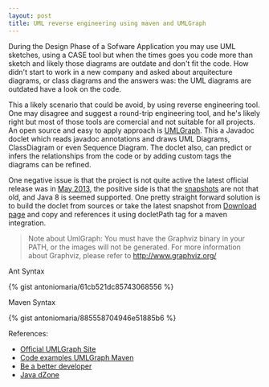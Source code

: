 ```yaml
---
layout: post
title: UML reverse engineering using maven and UMLGraph
---
```


During the Design Phase of a Sofware Application you may use UML sketches, using a CASE tool but when the times goes you code more than sketch and likely those diagrams are outdate and don't fit the code. How didn't start to work in a new company and asked about arquitecture diagrams, or class diagrams and the answers was: the UML diagrams are outdated have a look on the code.

This a likely scenario that could be avoid, by using reverse engineering tool. One may disagree and suggest a round-trip engineering tool, and he's likely right but most of those tools are comercial and not suitable for all projects. 
An open source and easy to apply approach is [UMLGraph][umlgraph]. This a Javadoc doclet which reads javadoc annotations and draws UML Diagrams, ClassDiagram or even Sequence Diagram. The doclet also, can predict or infers the relationships from the code or by adding custom tags the diagrams can be refined.

One negative issue is that the project is not quite active the latest official release was in [May 2013](http://search.maven.org/#search|ga|1|umlgraph), the positive side is that the [snapshots](https://github.com/dspinellis/UMLGraph) are not that old, and Java 8 is seemed supported. One pretty straight forward solution is to build the doclet from sources or take the latest snapshot from [Download page](http://www.umlgraph.org/download.html) and copy and references it using docletPath tag for a maven integration.

> Note about UmlGraph: You must have the Graphviz binary in your PATH, or the images will not be generated. For more information about Graphviz, please refer to http://www.graphviz.org/

Ant Syntax

{% gist antoniomaria/61cb521dc85743068556 %}

Maven Syntax

{% gist antoniomaria/885558704946e51885b6 %}


References:

* [Official UMLGraph Site](http://www.umlgraph.org/)
* [Code examples UMLGraph Maven](https://github.com/antoniomaria/umlgraph-test)
* [Be a better developer](http://www.beabetterdeveloper.com/2013/03/automated-class-diagrams-using-maven.html)
* [Java dZone](http://java.dzone.com/articles/reverse-engineer-source-code-u)

[umlgraph]: http://www.umlgraph.org/